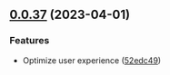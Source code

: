 ## [0.0.37](https://github.com/lisiur/askai/compare/v0.0.36...v0.0.37) (2023-04-01)


### Features

* Optimize user experience ([52edc49](https://github.com/lisiur/askai/commit/52edc49594d21bdfa768c148695120bf3b9c8d6d))